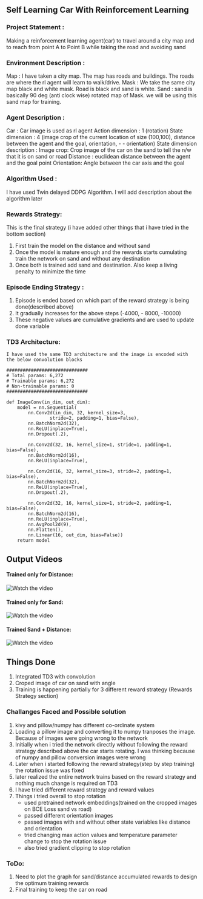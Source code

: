 ## Self Learning Car With Reinforcement Learning 

### Project Statement :
Making a reinforcement learning agent(car) to travel around a city map and to reach from point A to Point B while taking the road and avoiding sand 


### Environment Description :
Map : I have taken a city map. The map has roads and buildings. The roads are where the rl agent will learn to walk/drive. 
Mask : We take the same city map black and white mask. Road is black and sand is white.
Sand : sand is basically 90 deg (anti clock wise) rotated map of Mask. we will be using this sand map for training.

### Agent Description :
Car : Car image is used as rl agent
Action dimension : 1 (rotation)
State dimension : 4 (image crop of the current location of size (100,100), distance between the agent and the goal, orientation, - - orientation)
State dimension description :
    Image crop: Crop image of the car on the sand to tell the n/w that it is on sand or road
    Distance : euclidean distance between the agent and the goal point
    Orientation: Angle between the car axis and the goal 

### Algorithm Used :
I have used Twin delayed DDPG Algorithm. I will add description about the algorithm later

### Rewards Strategy:
This is the final strategy (i have added other things that i have tried in the bottom section)

1. First train the model on the distance and without sand
2. Once the model is mature enough and the rewards starts cumulating train the network on sand and without any destination
3. Once both is trained add sand and destination. Also keep a living penalty to minimize the time

### Episode Ending Strategy :
1. Episode is ended based on which part of the reward strategy is being done(described above)
2. It gradually increases for the above steps (-4000, - 8000, -10000) 
3. These negative values are cumulative gradients and are used to update done variable

### TD3 Architecture:
    I have used the same TD3 architecture and the image is encoded with the below convolution blocks

    ##############################
    # Total params: 6,272
    # Trainable params: 6,272
    # Non-trainable params: 0
    ##############################

    def ImageConv(in_dim, out_dim):
        model = nn.Sequential(
            nn.Conv2d(in_dim, 32, kernel_size=3,
                    stride=2, padding=1, bias=False),
            nn.BatchNorm2d(32),
            nn.ReLU(inplace=True),
            nn.Dropout(.2),

            nn.Conv2d(32, 16, kernel_size=1, stride=1, padding=1, bias=False),
            nn.BatchNorm2d(16),
            nn.ReLU(inplace=True),

            nn.Conv2d(16, 32, kernel_size=3, stride=2, padding=1, bias=False),
            nn.BatchNorm2d(32),
            nn.ReLU(inplace=True),
            nn.Dropout(.2),

            nn.Conv2d(32, 16, kernel_size=1, stride=2, padding=1, bias=False),
            nn.BatchNorm2d(16),
            nn.ReLU(inplace=True),
            nn.AvgPool2d(9),
            nn.Flatten(),
            nn.Linear(16, out_dim, bias=False))
        return model





## Output Videos 

#### Trained only for Distance:  

![Watch the video](https://youtu.be/TlAh78Tc1HI)

#### Trained only for Sand:  

![Watch the video](https://www.youtube.com/watch?v=Afhnsyr_oRo)

#### Trained Sand + Distance:  

![Watch the video]()

## Things Done 

1. Integrated TD3 with convolution
2. Croped image of car on sand with angle 
3. Training is happening partially for 3 different reward strategy (Rewards Strategy section)
     

### Challanges Faced and Possible solution

1. kivy and pillow/numpy has different co-ordinate system
2. Loading a pillow image and converting it to numpy tranposes the image. Because of  images were going wrong to the network
3. Initially when i tried the network directly without following the reward strategy described above the car starts rotating. I was thinking because of numpy and pillow conversion images were wrong
4. Later when i started following the reward strategy(step by step training) the rotation issue was fixed
5. later realized the entire network trains based on the reward strategy and nothing much change is required on TD3
6. I have tried different reward strategy and reward values
7. Things i tried overall to stop rotation
    - used pretrained network embeddings(trained on the cropped images on BCE Loss sand vs road)
    - passed different orientation images 
    - passed images with and without other state variables like distance and orientation
    - tried changing max action values and temperature parameter change to stop the rotation issue 
    - also tried gradient clipping to stop rotation 
        

### ToDo:
1. Need to plot the graph for sand/distance accumulated rewards to design the optimum training rewards
2. Final training to keep the car on road
